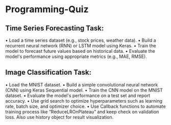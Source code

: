 # Programming-Quiz

## Time Series Forecasting Task:
• Load a time series dataset (e.g., stock prices, weather data).
• Build a recurrent neural network (RNN) or LSTM model using Keras.
• Train the model to forecast future values based on historical data.
• Evaluate the model's performance using appropriate metrics (e.g., MAE, RMSE).

## Image Classification Task:
• Load the MNIST dataset.
• Build a simple convolutional neural network (CNN) using Keras Sequential model.
• Train the CNN model on the MNIST dataset.
• Evaluate the model's performance on a test set and report accuracy.
• Use grid search to optimize hyperparameters such as learning rate, batch size, and
optimizer choice.
• Use Callback functions to automate training process like “ReduceLROnPlateau” and keep
check on validation loss. Also use history object for result visualization.

